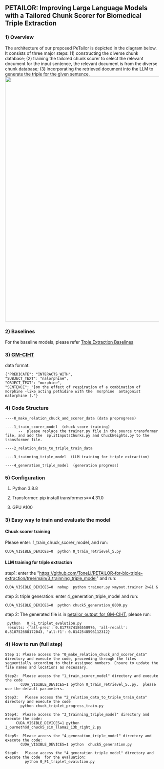 ## PETAILOR: Improving Large Language Models with a Tailored Chunk Scorer for Biomedical Triple Extraction

### 1) Overview

The architecture of our proposed PeTailor is depicted in the diagram below.
It  consists of three major steps:  (1) constructing the diverse chunk database; (2) training the tailored chunk scorer to select the relevant document for the input sentence, the relevant document is from the diverse chunk database; (3) incorporating the retrieved document into the LLM  to generate the triple for the given sentence.
<img src="https://github.com/ToneLi/PETAILOR-for-bio-triple-extraction/blob/main/framework.png" width="800"/>

###  2) Baselines
 For the baseline models, please refer [Trple Extraction Baselines](https://github.com/ToneLi/Sunflowers-triplet-extraction)

### 3) [GM-CIHT](https://github.com/ToneLi/PETAILOR-for-bio-triple-extraction/tree/main/dataset/0_GM-CIHT)

data format:

```
{"PREDICATE": "INTERACTS_WITH",
"SUBJECT_TEXT": "nalorphine",
"OBJECT_TEXT": "morphine",
"SENTENCE": "[on the effect of respiration of a combination of  morphine -like acting pethidine with the  morphine  antagonist  nalorphine ]."}
```
###  4) Code Structure

```
----0_make_relation_chuck_and_scorer_data (data preprogress)

----1_train_scorer_model  (chuck score training)
      --  please replace the trainer.py file in the source transformer file, and add the  SplitInputsChunks.py and ChuckWeights.py to the transformer file.

----2_relation_data_to_triple_train_data

----3_trainning_triple_model  (LLM training for triple extraction)

----4_generation_triple_model  (generation progress)
```

### 5) Configuration

1) Python  3.8.8

2) Transformer: pip install transformers==4.31.0

3) GPU A100

### 3)  Easy way to train and evaluate the model
####  Chuck scorer training

Please enter: 1_train_chuck_scorer_model, and run:

```
CUDA_VISIBLE_DEVICES=0  python 0_train_retrievel_5.py
```

#### LLM training for triple extraction

step1: enter the "https://github.com/ToneLi/PETAILOR-for-bio-triple-extraction/tree/main/3_trainning_triple_model" and run:

 ```
CUDA_VISIBLE_DEVICES=0  nohup  python trainer.py >myout.trainer 2>&1 &   
```

step 3:  triple generation:
enter 4_generation_triple_model and run:
```
CUDA_VISIBLE_DEVICES=0  python chuck5_generation_8000.py
```
step 2:  The generated file is in [petailor_output_for_GM-CIHT](https://github.com/ToneLi/PETAILOR-for-bio-triple-extraction/blob/main/4_generation_triple_model/chuck_5_triplet_8000.json), please run:

 ```
  python   0_F1_triplet_evalution.py
  results: {'all-prec': 0.8177874186550976, 'all-recall': 0.810752688172043, 'all-f1': 0.8142548596112312}
```
 

### 4) How to run (full step)


```
Step 1: Please access the "0_make_relation_chuck_and_scorer_data" directory and execute the code, proceeding through the files sequentially according to their assigned numbers. Ensure to update the file names and locations as necessary.

Step2:  Please access the "1_train_scorer_model" directory and execute the code
       CUDA_VISIBLE_DEVICES=1 python 0_train_retrievel_5..py,  please use the default parameters.

Step3:   Please access the "2_relation_data_to_triple_train_data" directory and execute the code
       python chuck_triplet_progress_train.py

Step4:  Please access the "3_trainning_triple_model" directory and execute the code:
     CUDA_VISIBLE_DEVICES=1 python 1_ourmethod_chuck5_sim_llama2_13b_right_2.py

Step5:  Please access the "4_generation_triple_model" directory and execute the code:
       CUDA_VISIBLE_DEVICES=1 python  chuck5_generation.py

Step6:   Please access the "4_generation_triple_model" directory and execute the code  for the evaluation:
         python 0_F1_triplet_evalution.py
```

